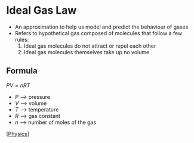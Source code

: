 # Ideal Gas Law

- An approximation to help us model and predict the behaviour of gases
- Refers to hypothetical gas composed of molecules that follow a few rules:
  1. Ideal gas molecules do not attract or repel each other
  2. Ideal gas molecules themselves take up no volume

## Formula

$PV = nRT$

- $P$ --> pressure
- $V$ --> volume
- $T$ --> temperature
- $R$ --> gas constant
- $n$ --> number of moles of the gas

[[Physics]]

[//begin]: # "Autogenerated link references for markdown compatibility"
[Physics]: physics "Physics"
[//end]: # "Autogenerated link references"